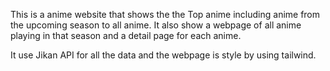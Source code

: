 This is a anime website that shows the the Top anime including anime from the upcoming season to all anime. 
It also show a webpage of all anime playing in that season and a detail page for each anime. 

It use Jikan API for all the data and the webpage is style by using tailwind.
